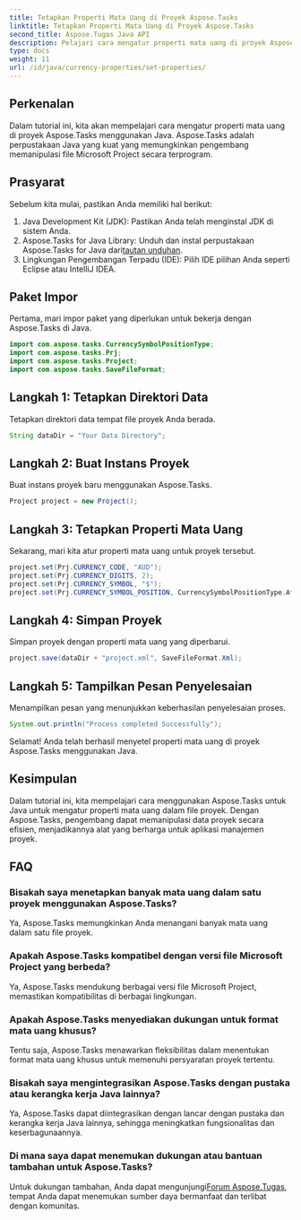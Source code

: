 ```yaml
---
title: Tetapkan Properti Mata Uang di Proyek Aspose.Tasks
linktitle: Tetapkan Properti Mata Uang di Proyek Aspose.Tasks
second_title: Aspose.Tugas Java API
description: Pelajari cara mengatur properti mata uang di proyek Aspose.Tasks menggunakan Java. Memanipulasi file Microsoft Project dengan mudah.
type: docs
weight: 11
url: /id/java/currency-properties/set-properties/
---
```

## Perkenalan
Dalam tutorial ini, kita akan mempelajari cara mengatur properti mata uang di proyek Aspose.Tasks menggunakan Java. Aspose.Tasks adalah perpustakaan Java yang kuat yang memungkinkan pengembang memanipulasi file Microsoft Project secara terprogram.
## Prasyarat
Sebelum kita mulai, pastikan Anda memiliki hal berikut:
1. Java Development Kit (JDK): Pastikan Anda telah menginstal JDK di sistem Anda.
2.  Aspose.Tasks for Java Library: Unduh dan instal perpustakaan Aspose.Tasks for Java dari[tautan unduhan](https://releases.aspose.com/tasks/java/).
3. Lingkungan Pengembangan Terpadu (IDE): Pilih IDE pilihan Anda seperti Eclipse atau IntelliJ IDEA.
## Paket Impor
Pertama, mari impor paket yang diperlukan untuk bekerja dengan Aspose.Tasks di Java.
```java
import com.aspose.tasks.CurrencySymbolPositionType;
import com.aspose.tasks.Prj;
import com.aspose.tasks.Project;
import com.aspose.tasks.SaveFileFormat;
```
## Langkah 1: Tetapkan Direktori Data
Tetapkan direktori data tempat file proyek Anda berada.
```java
String dataDir = "Your Data Directory";
```
## Langkah 2: Buat Instans Proyek
Buat instans proyek baru menggunakan Aspose.Tasks.
```java
Project project = new Project();
```
## Langkah 3: Tetapkan Properti Mata Uang
Sekarang, mari kita atur properti mata uang untuk proyek tersebut.
```java
project.set(Prj.CURRENCY_CODE, "AUD");
project.set(Prj.CURRENCY_DIGITS, 2);
project.set(Prj.CURRENCY_SYMBOL, "$");
project.set(Prj.CURRENCY_SYMBOL_POSITION, CurrencySymbolPositionType.After);
```
## Langkah 4: Simpan Proyek
Simpan proyek dengan properti mata uang yang diperbarui.
```java
project.save(dataDir + "project.xml", SaveFileFormat.Xml);
```
## Langkah 5: Tampilkan Pesan Penyelesaian
Menampilkan pesan yang menunjukkan keberhasilan penyelesaian proses.
```java
System.out.println("Process completed Successfully");
```
Selamat! Anda telah berhasil menyetel properti mata uang di proyek Aspose.Tasks menggunakan Java.
## Kesimpulan
Dalam tutorial ini, kita mempelajari cara menggunakan Aspose.Tasks untuk Java untuk mengatur properti mata uang dalam file proyek. Dengan Aspose.Tasks, pengembang dapat memanipulasi data proyek secara efisien, menjadikannya alat yang berharga untuk aplikasi manajemen proyek.
## FAQ
### Bisakah saya menetapkan banyak mata uang dalam satu proyek menggunakan Aspose.Tasks?
Ya, Aspose.Tasks memungkinkan Anda menangani banyak mata uang dalam satu file proyek.
### Apakah Aspose.Tasks kompatibel dengan versi file Microsoft Project yang berbeda?
Ya, Aspose.Tasks mendukung berbagai versi file Microsoft Project, memastikan kompatibilitas di berbagai lingkungan.
### Apakah Aspose.Tasks menyediakan dukungan untuk format mata uang khusus?
Tentu saja, Aspose.Tasks menawarkan fleksibilitas dalam menentukan format mata uang khusus untuk memenuhi persyaratan proyek tertentu.
### Bisakah saya mengintegrasikan Aspose.Tasks dengan pustaka atau kerangka kerja Java lainnya?
Ya, Aspose.Tasks dapat diintegrasikan dengan lancar dengan pustaka dan kerangka kerja Java lainnya, sehingga meningkatkan fungsionalitas dan keserbagunaannya.
### Di mana saya dapat menemukan dukungan atau bantuan tambahan untuk Aspose.Tasks?
 Untuk dukungan tambahan, Anda dapat mengunjungi[Forum Aspose.Tugas](https://forum.aspose.com/c/tasks/15), tempat Anda dapat menemukan sumber daya bermanfaat dan terlibat dengan komunitas.